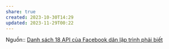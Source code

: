```yaml
---
share: true
created: 2023-10-30T14:29
updated: 2023-11-29T00:22
---
```


Nguồn::
[Danh sách 18 API của Facebook dân lập trình phải biết](https://bizflycloud.vn/tin-tuc/18-danh-sach-api-cua-facebook-dan-lap-trinh-phai-biet-20180424092513969.htm)
